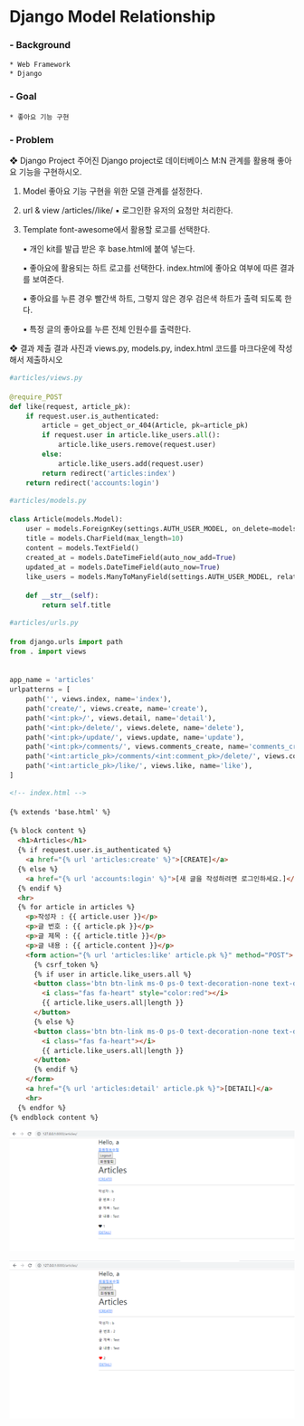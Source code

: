 # Django Model Relationship

###   - Background

```
* Web Framework
* Django
```

###  - Goal

```
* 좋아요 기능 구현
```

### - Problem

❖ Django Project 주어진 Django project로 데이터베이스 M:N 관계를 활용해 좋아요 기능을 구현하시오. 

1. Model 좋아요 기능 구현을 위한 모델 관계를 설정한다. 

2. url & view /articles//like/ ▪ 로그인한 유저의 요청만 처리한다.

3. Template font-awesome에서 활용할 로고를 선택한다.

   ▪ 개인 kit를 발급 받은 후 base.html에 붙여 넣는다.

   ▪ 좋아요에 활용되는 하트 로고를 선택한다. index.html에 좋아요 여부에 따른 결과를 보여준다.

   ▪ 좋아요를 누른 경우 빨간색 하트, 그렇지 않은 경우 검은색 하트가 출력 되도록 한다. 

   ▪ 특정 글의 좋아요를 누른 전체 인원수를 출력한다.



❖ 결과 제출 결과 사진과 views.py, models.py, index.html 코드를 마크다운에 작성해서 제출하시오

```python
#articles/views.py

@require_POST
def like(request, article_pk):
    if request.user.is_authenticated:
        article = get_object_or_404(Article, pk=article_pk)
        if request.user in article.like_users.all():
            article.like_users.remove(request.user)
        else:
            article.like_users.add(request.user)
        return redirect('articles:index')
    return redirect('accounts:login')
```

```python
#articles/models.py

class Article(models.Model):
    user = models.ForeignKey(settings.AUTH_USER_MODEL, on_delete=models.CASCADE)
    title = models.CharField(max_length=10)
    content = models.TextField()
    created_at = models.DateTimeField(auto_now_add=True)
    updated_at = models.DateTimeField(auto_now=True)
    like_users = models.ManyToManyField(settings.AUTH_USER_MODEL, related_name='like_articles')

    def __str__(self):
        return self.title
```

```python
#articles/urls.py

from django.urls import path
from . import views


app_name = 'articles'
urlpatterns = [
    path('', views.index, name='index'),
    path('create/', views.create, name='create'),
    path('<int:pk>/', views.detail, name='detail'),
    path('<int:pk>/delete/', views.delete, name='delete'),
    path('<int:pk>/update/', views.update, name='update'),
    path('<int:pk>/comments/', views.comments_create, name='comments_create'),
    path('<int:article_pk>/comments/<int:comment_pk>/delete/', views.comments_delete, name='comments_delete'),
    path('<int:article_pk>/like/', views.like, name='like'),
]
```

```html
<!-- index.html -->

{% extends 'base.html' %}

{% block content %}
  <h1>Articles</h1>
  {% if request.user.is_authenticated %}
    <a href="{% url 'articles:create' %}">[CREATE]</a>
  {% else %}
    <a href="{% url 'accounts:login' %}">[새 글을 작성하려면 로그인하세요.]</a>
  {% endif %}
  <hr>
  {% for article in articles %}
    <p>작성자 : {{ article.user }}</p>
    <p>글 번호 : {{ article.pk }}</p>
    <p>글 제목 : {{ article.title }}</p>
    <p>글 내용 : {{ article.content }}</p>
    <form action="{% url 'articles:like' article.pk %}" method="POST">
      {% csrf_token %}
      {% if user in article.like_users.all %}
      <button class='btn btn-link ms-0 ps-0 text-decoration-none text-dark'>
        <i class="fas fa-heart" style="color:red"></i>
        {{ article.like_users.all|length }}
      </button>
      {% else %}
      <button class='btn btn-link ms-0 ps-0 text-decoration-none text-dark'>
        <i class="fas fa-heart"></i>
        {{ article.like_users.all|length }}
      </button>
      {% endif %}
    </form>
    <a href="{% url 'articles:detail' article.pk %}">[DETAIL]</a>
    <hr>
  {% endfor %}
{% endblock content %}
```

![image-20211021133755886](workshop.assets/image-20211021133755886.png)

![image-20211021133813173](workshop.assets/image-20211021133813173.png)
